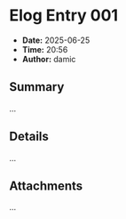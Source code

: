 # Elog Entry 001

- **Date:** 2025-06-25
- **Time:** 20:56
- **Author:** damic

## Summary

...

## Details

...

## Attachments

...
